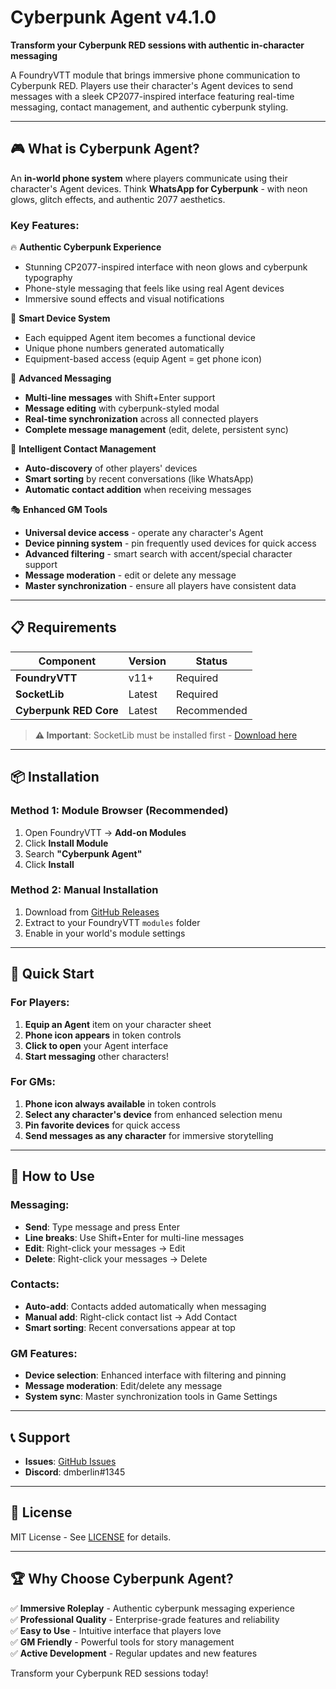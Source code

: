 # Cyberpunk Agent v4.1.0

**Transform your Cyberpunk RED sessions with authentic in-character messaging**

A FoundryVTT module that brings immersive phone communication to Cyberpunk RED. Players use their character's Agent devices to send messages with a sleek CP2077-inspired interface featuring real-time messaging, contact management, and authentic cyberpunk styling.

---

## 🎮 **What is Cyberpunk Agent?**

An **in-world phone system** where players communicate using their character's Agent devices. Think **WhatsApp for Cyberpunk** - with neon glows, glitch effects, and authentic 2077 aesthetics.

### **Key Features:**

🔥 **Authentic Cyberpunk Experience**
- Stunning CP2077-inspired interface with neon glows and cyberpunk typography
- Phone-style messaging that feels like using real Agent devices
- Immersive sound effects and visual notifications

📱 **Smart Device System**
- Each equipped Agent item becomes a functional device
- Unique phone numbers generated automatically
- Equipment-based access (equip Agent = get phone icon)

💬 **Advanced Messaging**
- **Multi-line messages** with Shift+Enter support
- **Message editing** with cyberpunk-styled modal
- **Real-time synchronization** across all connected players
- **Complete message management** (edit, delete, persistent sync)

👥 **Intelligent Contact Management**
- **Auto-discovery** of other players' devices
- **Smart sorting** by recent conversations (like WhatsApp)
- **Automatic contact addition** when receiving messages

🎭 **Enhanced GM Tools**
- **Universal device access** - operate any character's Agent
- **Device pinning system** - pin frequently used devices for quick access
- **Advanced filtering** - smart search with accent/special character support
- **Message moderation** - edit or delete any message
- **Master synchronization** - ensure all players have consistent data

---

## 📋 **Requirements**

| Component | Version | Status |
|-----------|---------|--------|
| **FoundryVTT** | v11+ | Required |
| **SocketLib** | Latest | Required |
| **Cyberpunk RED Core** | Latest | Recommended |

> **⚠️ Important**: SocketLib must be installed first - [Download here](https://github.com/farling42/foundryvtt-socketlib/releases)

---

## 📦 **Installation**

### **Method 1: Module Browser (Recommended)**
1. Open FoundryVTT → **Add-on Modules**
2. Click **Install Module**
3. Search **"Cyberpunk Agent"**
4. Click **Install**

### **Method 2: Manual Installation**
1. Download from [GitHub Releases](https://github.com/dmberlin/cyberpunk-agent/releases)
2. Extract to your FoundryVTT `modules` folder
3. Enable in your world's module settings

---

## 🚀 **Quick Start**

### **For Players:**
1. **Equip an Agent** item on your character sheet
2. **Phone icon appears** in token controls
3. **Click to open** your Agent interface
4. **Start messaging** other characters!

### **For GMs:**
1. **Phone icon always available** in token controls
2. **Select any character's device** from enhanced selection menu
3. **Pin favorite devices** for quick access
4. **Send messages as any character** for immersive storytelling

---

## 🎯 **How to Use**

### **Messaging:**
- **Send**: Type message and press Enter
- **Line breaks**: Use Shift+Enter for multi-line messages
- **Edit**: Right-click your messages → Edit
- **Delete**: Right-click your messages → Delete

### **Contacts:**
- **Auto-add**: Contacts added automatically when messaging
- **Manual add**: Right-click contact list → Add Contact
- **Smart sorting**: Recent conversations appear at top

### **GM Features:**
- **Device selection**: Enhanced interface with filtering and pinning
- **Message moderation**: Edit/delete any message
- **System sync**: Master synchronization tools in Game Settings

---

## 📞 **Support**

- **Issues**: [GitHub Issues](https://github.com/dmberlin/cyberpunk-agent/issues)
- **Discord**: dmberlin#1345

---

## 📄 **License**

MIT License - See [LICENSE](LICENSE) for details.

---

## 🏆 **Why Choose Cyberpunk Agent?**

✅ **Immersive Roleplay** - Authentic cyberpunk messaging experience  
✅ **Professional Quality** - Enterprise-grade features and reliability  
✅ **Easy to Use** - Intuitive interface that players love  
✅ **GM Friendly** - Powerful tools for story management  
✅ **Active Development** - Regular updates and new features  

Transform your Cyberpunk RED sessions today!